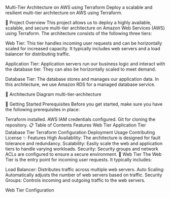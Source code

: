 Multi-Tier Architecture on AWS using Terraform
Deploy a scalable and resilient multi-tier architecture on AWS using Terraform.

🚀 Project Overview
This project allows us to deploy a highly available, scalable, and secure multi-tier architecture on Amazon Web Services (AWS) using Terraform. The architecture consists of the following three tiers:

Web Tier: This tier handles incoming user requests and can be horizontally scaled for increased capacity. It typically includes web servers and a load balancer for distributing traffic.

Application Tier: Application servers run our business logic and interact with the database tier. They can also be horizontally scaled to meet demand.

Database Tier: The database stores and manages our application data. In this architecture, we use Amazon RDS for a managed database service.

📌 Architecture Diagram
multi-tier-architecture

🚦 Getting Started
Prerequisites
Before you get started, make sure you have the following prerequisites in place:

Terraform installed.
AWS IAM credentials configured.
Git for cloning the repository.
📋 Table of Contents
Features
Web Tier
Application Tier
Database Tier
Terraform Configuration
Deployment
Usage
Contributing
License
✨ Features
High Availability: The architecture is designed for fault tolerance and redundancy.
Scalability: Easily scale the web and application tiers to handle varying workloads.
Security: Security groups and network ACLs are configured to ensure a secure environment.
🌟 Web Tier
The Web Tier is the entry point for incoming user requests. It typically includes:

Load Balancer: Distributes traffic across multiple web servers.
Auto Scaling: Automatically adjusts the number of web servers based on traffic.
Security Groups: Controls incoming and outgoing traffic to the web servers.

Web Tier Configuration
